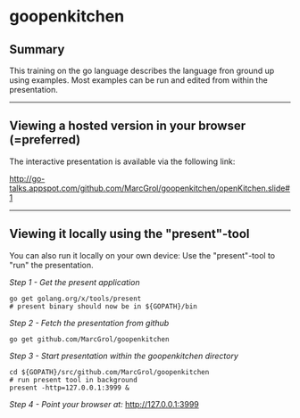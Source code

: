 # goopenkitchen

## Summary
This training on the go language describes the language fron ground up using examples.
Most examples can be run and edited from within the presentation.

---

## Viewing a hosted version in your browser (=preferred)
The interactive presentation is available via the following link:

http://go-talks.appspot.com/github.com/MarcGrol/goopenkitchen/openKitchen.slide#1

---

## Viewing it locally using the "present"-tool
You can also run it locally on your own device:
Use the "present"-tool to "run" the presentation.

*Step 1 - Get the present application*

    go get golang.org/x/tools/present
    # present binary should now be in ${GOPATH}/bin 


*Step 2 - Fetch the presentation from github*

    go get github.com/MarcGrol/goopenkitchen

*Step 3 - Start presentation within the goopenkitchen directory*

    cd ${GOPATH}/src/github.com/MarcGrol/goopenkitchen
    # run present tool in background
    present -http=127.0.0.1:3999 &

*Step 4 - Point your browser at:*
http://127.0.0.1:3999


